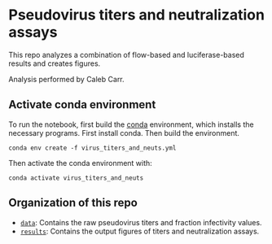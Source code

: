 # Pseudovirus titers and neutralization assays

This repo analyzes a combination of flow-based and luciferase-based results and creates figures.

Analysis performed by Caleb Carr.

## Activate conda environment

To run the notebook, first build the [conda](https://docs.conda.io/) environment, which installs the necessary programs. First install conda. Then build the environment.

```
conda env create -f virus_titers_and_neuts.yml
```

Then activate the conda environment with:

```
conda activate virus_titers_and_neuts
```

## Organization of this repo

- [`data`](data/): Contains the raw pseudovirus titers and fraction infectivity values.
- [`results`](results/): Contains the output figures of titers and neutralization assays.